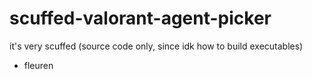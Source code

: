 # scuffed-valorant-agent-picker

it's very scuffed
(source code only, since idk how to build executables)
- fleuren
